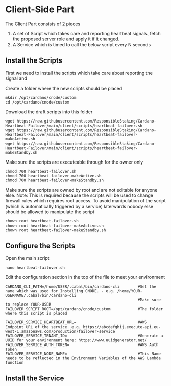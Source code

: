 # Client-Side Part
The Client Part consists of 2 pieces
1. A set of Script which takes care and reporting heartbeat signals, fetch the proposed server role and apply it if it changed.
2. A Service which is timed to call the below script every N seconds


## Install the Scripts
First we need to install the scripts which take care about reporting the signal and

Create a folder where the new scripts should be placed
```
mkdir /opt/cardano/cnode/custom
cd /opt/cardano/cnode/custom
```

Download the draft scripts into this folder
```
wget https://raw.githubusercontent.com/ResponsibleStaking/Cardano-Heartbeat-Failover/main/client/scripts/heartbeat-failover.sh
wget https://raw.githubusercontent.com/ResponsibleStaking/Cardano-Heartbeat-Failover/main/client/scripts/heartbeat-failover-makeActive.sh
wget https://raw.githubusercontent.com/ResponsibleStaking/Cardano-Heartbeat-Failover/main/client/scripts/heartbeat-failover-makeStandby.sh
```
Make sure the scripts are executeable through for the owner only
```
chmod 700 heartbeat-failover.sh
chmod 700 heartbeat-failover-makeActive.sh
chmod 700 heartbeat-failover-makeStandby.sh
```

Make sure the scripts are owned by root and are not editable for anyone else.
Note: This is required because the scripts will be used to change firewall rules which requires root access. To avoid manipulation of the script (which is automatically triggered by a service) laterwards nobody else should be allowed to manipulate the script
```
chown root heartbeat-failover.sh
chown root heartbeat-failover-makeActive.sh
chown root heartbeat-failover-makeStandby.sh
```

## Configure the Scripts
Open the main script
```
nano heartbeat-failover.sh
```
Edit the configuration section in the top of the file to meet your environment
```
CARDANO_CLI_PATH=/home/USER/.cabal/bin/cardano-cli        #Set the name which was used for Installing CNODE. - e.g. /home/YOUR-USERNAME/.cabal/bin/cardano-cli
                                                          #Make sure to replace YOUR-USER
FAILOVER_SCRIPT_ROOT=/opt/cardano/cnode/custom            #The folder where this script is placed

FAILOVER_SERVICE_HEARTBEAT_URL=                           #AWS Endpoint URL of the service. e.g. https://abcdefghij.execute-api.eu-west-1.amazonaws.com/production/failover-service
FAILOVER_SERVICE_TENANT_ID=                               #Generate a UUID for your environment here: https://www.uuidgenerator.net/
FAILOVER_SERVICE_AUTH_TOKEN=                              #AWS Auth Token
FAILOVER_SERVICE_NODE_NAME=                               #This Name needs to be reflected in the Environment Variables of the AWS Lambda function
```

## Install the Service
